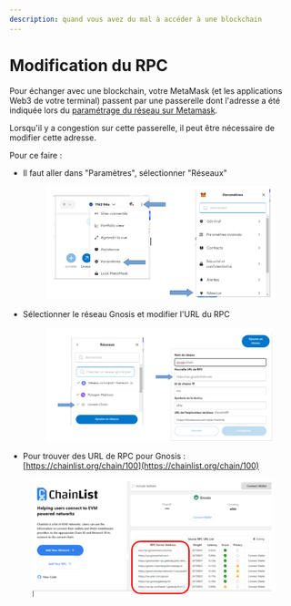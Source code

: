 ```yaml
---
description: quand vous avez du mal à accéder à une blockchain
---
```


# Modification du RPC

Pour échanger avec une blockchain, votre MetaMask (et les applications Web3 de votre terminal) passent par une passerelle dont l'adresse a été indiquée lors du [paramétrage du réseau sur Metamask](ajout-dun-reseau.md).

Lorsqu'il y a congestion sur cette passerelle, il peut être nécessaire de modifier cette adresse.

Pour ce faire :&#x20;

*   Il faut aller dans "Paramètres", sélectionner "Réseaux"

    <figure><img src="../../.gitbook/assets/image (247).png" alt=""><figcaption></figcaption></figure>
*   Sélectionner le réseau Gnosis et modifier l'URL du RPC

    <figure><img src="../../.gitbook/assets/image (248).png" alt=""><figcaption></figcaption></figure>
* Pour trouver des URL de RPC pour Gnosis : [https://chainlist.org/chain/100](https://chainlist.org/chain/100)

<figure><img src="../../.gitbook/assets/image (226).png" alt=""><figcaption></figcaption></figure>
